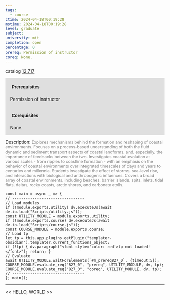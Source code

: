 ```yaml
---
tags:
  - course
ctime: 2024-04-18T00:19:28
mstime: 2024-04-18T00:19:28
level: graduate
subject: 
university: mit
completion: open
percentage: 0
prereq: Permission of instructor
coreq: None.
---
```


catalog [12.717](http://student.mit.edu/catalog/m12c.html#12.717)

<span style="display: block; padding: 15px; background-color: rgb(100, 100, 100, 0.2);"><font id="m_prereq827_0" style="display: block; font-family: Arial, sans-serif; font-weight: bold; padding: 5px">Prerequisites</font><br><span id="prereq827_0">Permission of instructor</span></span>
<span style="display: block; padding: 15px; background-color: rgb(100, 100, 100, 0.2);"><font id="m_coreq827_0" style="display: block; font-family: Arial, sans-serif; font-weight: bold; padding: 5px">Corequisites</font><br><span id="coreq827_0">None.</span></span>

<font style="">Description:</font>
<font style="color: grey; font-size: 0.8rem;">Explores mechanisms behind the formation and reshaping of coastal environments. Focuses on a process-based understanding of both the fluid dynamic and sediment transport aspects of coastal landforms, and, especially, the importance of feedbacks between the two. Investigates coastal evolution at various scales - from ripples to coastline formation - with an emphasis on the behavior of coastal environments over integrated timescales of days and years to centuries and millennia. Students investigate the effect of storms, sea-level rise, and interactions with biological and anthropogenic influences. Covers a broad array of coastal environments, including beaches, barrier islands, spits, inlets, tidal flats, deltas, rocky coasts, arctic shores, and carbonate atolls.</font>

```dataviewjs
const main = async _ => {
// --------------------------------
// Load modules
if (!module.exports.utility) dv.executeJs(await dv.io.load("Scripts/utility.js"));
const UTILITY_MODULE = module.exports.utility;
if (!module.exports.course) dv.executeJs(await dv.io.load("Scripts/course.js"));
const COURSE_MODULE = module.exports.course;
// Load tp
let tp = this.app.plugins.getPlugin("templater-obsidian").templater.current_functions_object;
if (!tp) { dv.paragraph("<font style='color: red'>tp not loaded!</font>"); return; }
// Evaluate
await UTILITY_MODULE.waitForElements(`#m_prereq827_0`, {timeout:5});
COURSE_MODULE.evaluate_req("827_0", "prereq", UTILITY_MODULE, dv, tp);
COURSE_MODULE.evaluate_req("827_0", "coreq", UTILITY_MODULE, dv, tp);
// --------------------------------
}; main();
```

---

<< HELLO, WORLD >>
